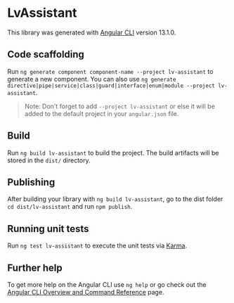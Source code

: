 # LvAssistant

This library was generated with [Angular CLI](https://github.com/angular/angular-cli) version 13.1.0.

## Code scaffolding

Run `ng generate component component-name --project lv-assistant` to generate a new component. You can also use `ng generate directive|pipe|service|class|guard|interface|enum|module --project lv-assistant`.
> Note: Don't forget to add `--project lv-assistant` or else it will be added to the default project in your `angular.json` file. 

## Build

Run `ng build lv-assistant` to build the project. The build artifacts will be stored in the `dist/` directory.

## Publishing

After building your library with `ng build lv-assistant`, go to the dist folder `cd dist/lv-assistant` and run `npm publish`.

## Running unit tests

Run `ng test lv-assistant` to execute the unit tests via [Karma](https://karma-runner.github.io).

## Further help

To get more help on the Angular CLI use `ng help` or go check out the [Angular CLI Overview and Command Reference](https://angular.io/cli) page.
